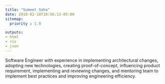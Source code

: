 ```yaml
---
title: "Sumeet Sahu"
date: 2018-02-10T18:56:13-05:00
sitemap:
  priority : 1.0

outputs:
- html
- rss
- json
---
```

<p>Software Engineer with experience in implementing architectural changes, adopting new technologies, creating proof-of-concept, influencing product requirement, implementing and reviewing changes, and mentoring team to implement best practices and improving engineering efficiency.</p>
